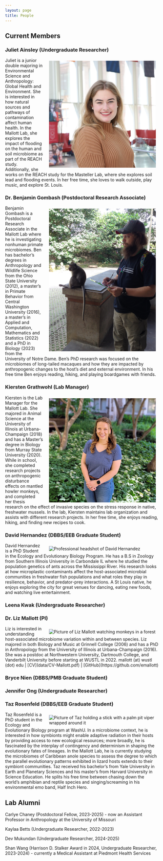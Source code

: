 ```yaml
---
layout: page
title: People
---
```

## Current Members

### Juliet Ainsley (Undergraduate Researcher)
<img src="/images/Headshot- Juliet Ainsley.jpeg" alt="Professional headshot of Juliet Ainsley" width=350 style="float:right; padding: 10px 10px 0px 20px">
Juliet is a junior double majoring in Environmental Science and Anthropology: Global Health and Environment. She is interested in how natural sources and pathways of contamination affect human health. In the Mallott Lab, she explores the impact of flooding on the human and soil microbiome as part of the REACH study. Additionally, she works on the REACH study for the Masteller Lab, where she explores soil lead and flooding events. In her free time, she loves to walk outside, play music, and explore St. Louis.

### Dr. Benjamin Gombash (Postdoctoral Research Associate)
<img src="/images/IMG_3733.jpg" alt="Picture of Ben Gombash watching a long-tailed macaque" width=350 style="float:right; padding: 10px 10px 0px 20px">Benjamin Gombash is a Postdoctoral Research Associate in the Mallott Lab where he is investigating nonhuman primate microbiomes. Ben has bachelor’s degrees in Anthropology and Wildlife Science from the Ohio State University (2012), a master’s in Primate Behavior from Central Washington University (2016), a master’s in Applied and Computation, Mathematics and Statistics (2022) and a PhD in Biology (2023) from the University of Notre Dame. Ben’s PhD research was focused on the microbiomes of long-tailed macaques and how they are impacted by anthropogenic changes to the host’s diet and external environment. In his free time Ben enjoys reading, hiking, and playing boardgames with friends.


### Kiersten Grathwohl (Lab Manager)
<img src="/images/Grathwohl_Kiersten.jpg" alt="Professional headshot of Kiersten Grathwohl" width=350 style="float:right; padding: 10px 10px 0px 20px">
Kiersten is the Lab Manager for the Mallott Lab. She majored in Animal Science at the University of Illinois at Urbana-Champaign (2018) and has a Master’s degree in Biology from Murray State University (2020). While in school, she completed research projects on anthropogenic disturbance effects on mantled howler monkeys, and completed her thesis research on the effect of invasive species on the stress response in native, freshwater mussels. In the lab, Kiersten maintains lab organization and assists with different research projects. In her free time, she enjoys reading, hiking, and finding new recipes to cook.


### David Hernandez (DBBS/EEB Graduate Student)
<img src="20240915_143339.jpg" alt="Professional headshot of David Hernandez" width=350 style="float:right; padding: 10px 10px 0px 20px">
David Hernandez is a PhD Student in the Ecology and Evolutionary Biology Program. He has a B.S in Zoology from Southern Illinois University in Carbondale IL where he studied the population genetics of ants across the Mississippi River. His research looks at how microplastic contaminants affect the host-associated microbial communities in freshwater fish populations and what roles they play in resilience, behavior, and predator-prey interactions. A St Louis native, he enjoys exploring the city for great venues for dancing, eating new foods, and watching live entertainment.


### Leena Kwak (Undergraduate Researcher)

### Dr. Liz Mallott (PI)
<img src="/images/lizphoto.jpg" alt="Picture of Liz Mallott watching monkeys in a forest" width=350 style="float:right; padding: 10px 10px 0px 20px">
Liz is interested in understanding host-associated microbiome variation within and between species. Liz majored in both Biology and Music at Grinnell College (2006) and has a PhD in Anthropology from the University of Illinois at Urbana-Champaign (2016). She was a postdoc at Northwestern University, Dartmouth College, and Vanderbilt University before starting at WUSTL in 2022.  
mallott (at) wustl (dot) edu
| [CV](data/CV-Mallott.pdf)
| [GitHub](https://github.com/emallott)

### Bryce Nien (DBBS/PMB Graduate Student)

### Jennifer Ong (Undergraduate Researcher)

### Taz Rosenfeld (DBBS/EEB Graduate Student) 
<img src="/images/Taz_thalassinus_LaLibertad_adult.jpg" alt="Picture of Taz holding a stick with a palm pit viper wrapped around it" width=350 style="float:right; padding: 10px 10px 0px 20px">
Taz Rosenfeld is a PhD student in the Ecology and Evolutionary Biology program at WashU. In a microbiome context, he is interested in how symbionts might enable adaptive radiation in their hosts by providing access to new ecological resources; more broadly, he is fascinated by the interplay of contingency and determinism in shaping the evolutionary fates of lineages. In the Mallott Lab, he is currently studying the microbiomes of Caribbean anole species to assess the degree to which the parallel evolutionary patterns exhibited in lizard hosts extends to their symbiont communities. Taz received his bachelor’s from Yale University in Earth and Planetary Sciences and his master’s from Harvard University in Science Education. He splits his free time between chasing down the world’s amphibian and reptile species and singing/screaming in his environmental emo band, Half Inch Hero.

## Lab Alumni

Carlye Chaney (Postdoctoral Fellow, 2023-2025) - now an Assistant Professor in Anthropology at the University of Missouri

Kaylaa Betts (Undergraduate Researcher, 2022-2023)

Dev Mukundan (Undergraduate Researcher, 2024-2025)

Shan Wang (Harrison D. Stalker Award in 2024, Undergraduate Researcher, 2023-2024) - currently a Medical Assistant at Piedmont Health Services